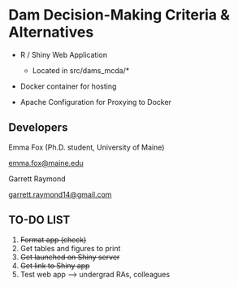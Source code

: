 Dam Decision-Making Criteria & Alternatives
==========================


* R / Shiny Web Application


	* Located in src/dams_mcda/*


* Docker container for hosting


* Apache Configuration for Proxying to Docker


## Developers
Emma Fox (Ph.D. student, University of Maine)


emma.fox@maine.edu


Garrett Raymond


garrett.raymond14@gmail.com


## TO-DO LIST
1. ~~Format app (check)~~
2. Get tables and figures to print
3. ~~Get launched on Shiny server~~
4. ~~Get link to Shiny app~~
5. Test web app --> undergrad RAs, colleagues
